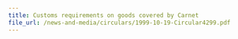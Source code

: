 ```yaml
---
title: Customs requirements on goods covered by Carnet
file_url: /news-and-media/circulars/1999-10-19-Circular4299.pdf
---
```

